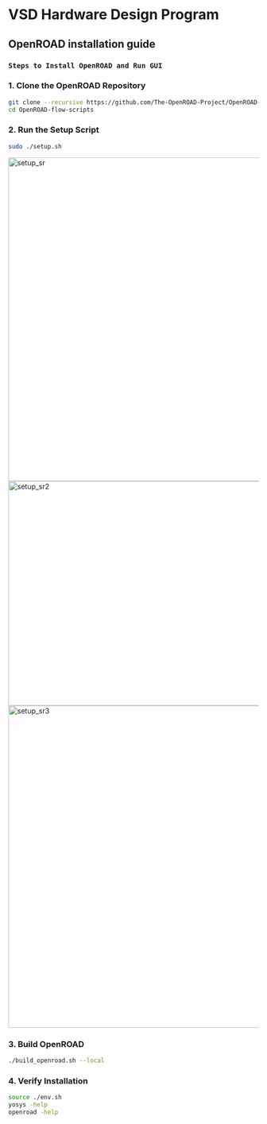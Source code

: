 # VSD Hardware Design Program

## OpenROAD installation guide

### `Steps to Install OpenROAD and Run GUI`

### 1. Clone the OpenROAD Repository

```bash
git clone --recursive https://github.com/The-OpenROAD-Project/OpenROAD-flow-scripts
cd OpenROAD-flow-scripts
```

### 2. Run the Setup Script

```bash
sudo ./setup.sh
```

<img width="1358" height="652" alt="setup_sr" src="https://github.com/user-attachments/assets/2771f80c-5fa6-4212-807d-a1487bf4b12d" />
<img width="1339" height="452" alt="setup_sr2" src="https://github.com/user-attachments/assets/69da765c-286b-4328-94bc-28086cb8e950" />
<img width="1357" height="649" alt="setup_sr3" src="https://github.com/user-attachments/assets/e80d962b-09fb-45d3-84a8-bd3d13dcb579" />


### 3. Build OpenROAD

```bash
./build_openroad.sh --local
```


### 4. Verify Installation

```bash
source ./env.sh
yosys -help  
openroad -help
```
